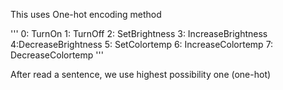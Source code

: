 This uses One-hot encoding method


'''
0: TurnOn
1: TurnOff
2: SetBrightness
3: IncreaseBrightness
4:DecreaseBrightness
5: SetColortemp
6: IncreaseColortemp
7: DecreaseColortemp
'''


After read a sentence, we use highest possibility one (one-hot)
